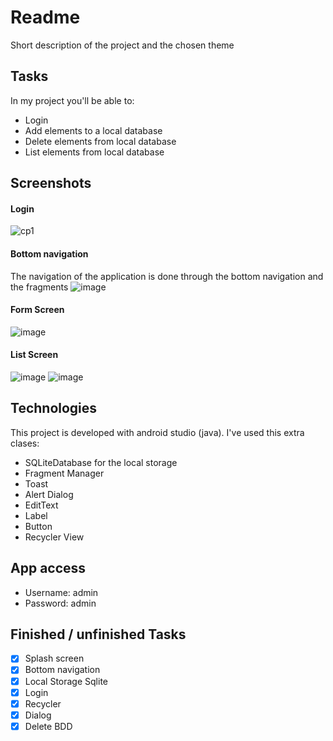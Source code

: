 # Readme
Short description of the project and the chosen theme

## Tasks
In my project you'll be able to:
* Login
* Add elements to a local database
* Delete elements from local database
* List elements from local database

## Screenshots
#### Login
![cp1](https://user-images.githubusercontent.com/43346616/140229977-e1d184ad-7e50-49d5-b5a0-7c5f99b5de55.png)

#### Bottom navigation
The navigation of the application is done through the bottom navigation and the fragments
![image](https://user-images.githubusercontent.com/43346616/140230436-8e89cfdc-694f-4a4e-85bb-e10d0f8cdc32.png)

#### Form Screen
![image](https://user-images.githubusercontent.com/43346616/140230738-681cb1a1-e5ad-41f3-81d6-9c0fe9b8e81d.png)

#### List Screen
![image](https://user-images.githubusercontent.com/43346616/140230782-0ced2084-02ea-41cd-970d-fe2a6a8a0296.png)
![image](https://user-images.githubusercontent.com/43346616/140230807-8e65c0e4-3352-417d-b98f-b596751e2305.png)

## Technologies
This project is developed with android studio (java).
I've used this extra clases:

* SQLiteDatabase for the local storage
* Fragment Manager
* Toast
* Alert Dialog
* EditText
* Label 
* Button
* Recycler View


## App access
* Username: admin
* Password: admin

## Finished / unfinished Tasks
- [x] Splash screen
- [x] Bottom navigation
- [x] Local Storage Sqlite
- [x] Login 
- [x] Recycler
- [x] Dialog
- [x] Delete BDD

